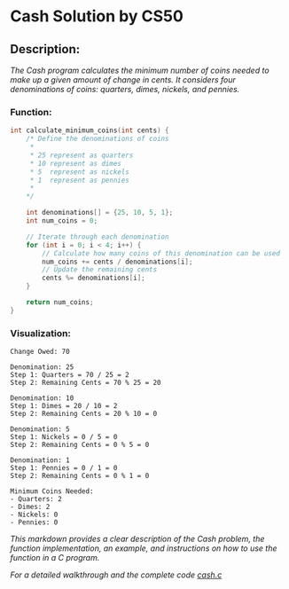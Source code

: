 # Cash Solution by CS50

## Description:
*The Cash program calculates the minimum number of coins needed to make up a given amount of change in cents. It considers four denominations of coins: quarters, dimes, nickels, and pennies.*


### Function:
```c
int calculate_minimum_coins(int cents) {
    /* Define the denominations of coins
     *
     * 25 represent as quarters
     * 10 represent as dimes
     * 5  represent as nickels
     * 1  represent as pennies
     *
    */

    int denominations[] = {25, 10, 5, 1};
    int num_coins = 0;

    // Iterate through each denomination
    for (int i = 0; i < 4; i++) {
        // Calculate how many coins of this denomination can be used
        num_coins += cents / denominations[i];
        // Update the remaining cents
        cents %= denominations[i];
    }

    return num_coins;
}
```

### Visualization:
```
Change Owed: 70

Denomination: 25
Step 1: Quarters = 70 / 25 = 2
Step 2: Remaining Cents = 70 % 25 = 20

Denomination: 10
Step 1: Dimes = 20 / 10 = 2
Step 2: Remaining Cents = 20 % 10 = 0

Denomination: 5
Step 1: Nickels = 0 / 5 = 0
Step 2: Remaining Cents = 0 % 5 = 0

Denomination: 1
Step 1: Pennies = 0 / 1 = 0
Step 2: Remaining Cents = 0 % 1 = 0

Minimum Coins Needed:
- Quarters: 2
- Dimes: 2
- Nickels: 0
- Pennies: 0

```

*This markdown provides a clear description of the Cash problem, the function implementation, an example, and instructions on how to use the function in a C program.*

*For a detailed walkthrough and the complete code [cash.c](https://github.com/Lei0x1/cs50-2024/blob/main/Week-1-C/src/cash.c)*